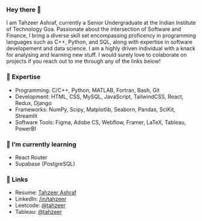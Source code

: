### Hey there 👋

I am Tahzeer Ashraf, currently a Senior Undergraduate at the Indian Institute of Technology Goa. Passionate about the intersection of Software and Finance, I bring a diverse skill set encompassing proficency in programming languages such as C++, Python, and SQL, along with expertise in software developement and data science. I am a highly driven individual with a knack for analysing and learning new stuff. I would surely love to colaborate on projects if you reach out to me through any of the links below!

### 🔭 Expertise

- Programming: C/C++, Python, MATLAB, Fortran, Bash, Git
- Development: HTML, CSS, MySQL, JavaScript, TailwindCSS, React, Redux, Django
- Frameworks: NumPy, Scipy, Matplotlib, Seaborn, Pandas, SciKit, Streamlit
- Software Tools: Figma, Adobe CS, Webflow, Framer, LaTeX, Tableau, PowerBI

### 📙 I’m currently learning 

- React Router
- Supabase (PostgreSQL)

### 🔗 Links 
- Resume: [Tahzeer Ashraf](#)
- LinkedIn: [/in/tahzeer](https://www.linkedin.com/in/tahzeer/)
- Leetcode: [@tahzeer](https://www.leetcode.com/tahzeer/)
- Tableau: [@tahzeer](https://public.tableau.com/app/profile/tahzeer)
